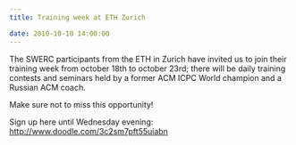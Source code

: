 ```yaml
---
title: Training week at ETH Zurich

date: 2010-10-10 14:00:00
---
```


The SWERC participants from the ETH in Zurich have invited us to join their training week from october 18th to october 23rd; there will be daily training contests and seminars held by a former ACM ICPC World champion and a Russian ACM coach. 

Make sure not to miss this opportunity!

Sign up here until Wednesday evening: http://www.doodle.com/3c2sm7pft55uiabn
